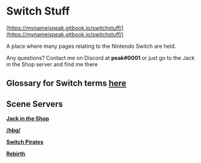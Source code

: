 # Switch Stuff

[https://mynameispeak.gitbook.io/switchstuff/](https://mynameispeak.gitbook.io/switchstuff/)

A place where many pages relating to the Nintendo Switch are held.

Any questions? Contact me on Discord at **peak\#0001** or just go to the Jack in the Shop server and find me there 

## **Glossary for Switch terms** [**here**](https://nh-server.github.io/switch-guide/extras/glossary/)

## Scene Servers

[**Jack in the Shop**](https://discord.com/invite/vGqsaD2)

[**/hbg/**](https://discordapp.com/invite/kW29m2h)

[**Switch Pirates**](https://invite.gg/switchpirates)

[**Rebirth**](http://discord.io/reborn-nx)

